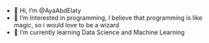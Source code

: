 - 👋 Hi, I’m @AyaAbdElaty
- 👀 I’m Interested in programming, I believe that programming is like magic, so i would love to be a wizard
- 🌱 I’m currently learning Data Science and Machine Learning


<!---
AyaAbdElaty/AyaAbdElaty is a ✨ special ✨ repository because its `README.md` (this file) appears on your GitHub profile.
You can click the Preview link to take a look at your changes.
--->
